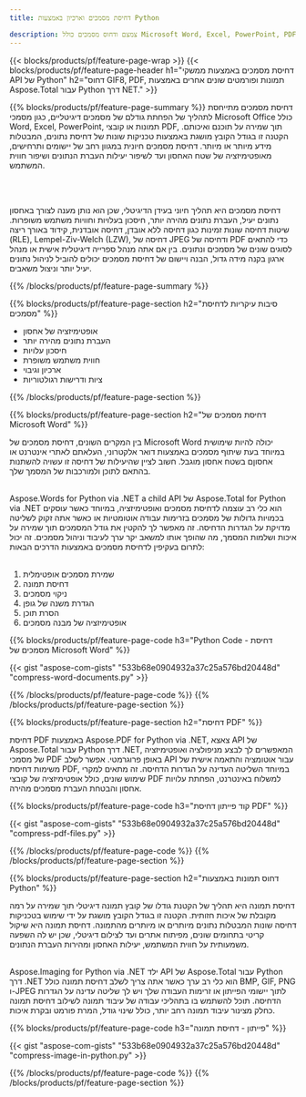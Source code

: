 ```yaml
---
title: דחיסת מסמכים וארכיון באמצעות Python 

description: צמצם ודחוס מסמכים כולל Microsoft Word, Excel, PowerPoint, PDF ותמונות באמצעות אפליקציית Python שלך.  בדוק את תוצאת הדחיסה באינטרנט.
---
```


{{< blocks/products/pf/feature-page-wrap >}}
{{< blocks/products/pf/feature-page-header h1="דחיסת מסמכים באמצעות ממשקי API של Python" h2="דחוס GIF8, PDF, תמונות ופורמטים שונים אחרים באמצעות Aspose.Total עבור Python דרך NET." >}}

{{% blocks/products/pf/feature-page-summary %}}
דחיסת מסמכים מתייחסת לתהליך של הפחתת גודלם של מסמכים דיגיטליים, כגון מסמכי Microsoft Office כולל Word, Excel, PowerPoint, תמונות או קובצי PDF, תוך שמירה על תוכנם ואיכותם.  הקטנה זו בגודל הקובץ מושגת באמצעות טכניקות שונות של דחיסת נתונים, המבטלות מידע מיותר או מיותר.  דחיסת מסמכים חיונית במגוון רחב של יישומים ותרחישים, מאופטימיזציה של שטח האחסון ועד לשיפור יעילות העברת הנתונים ושיפור חווית המשתמש.

<br /> <br />

דחיסת מסמכים היא תהליך חיוני בעידן הדיגיטלי, שכן הוא נותן מענה לצורך באחסון נתונים יעיל, העברת נתונים מהירה יותר, חיסכון בעלויות וחוויות משתמש משופרות.  שיטות דחיסה שונות זמינות כגון דחיסה ללא אובדן, דחיסה אובדנית, קידוד באורך ריצה (RLE), Lempel-Ziv-Welch (LZW), דחיסה של JPEG ודחיסה של PDF כדי להתאים לסוגים שונים של מסמכים ונתונים.  בין אם אתה מנהל ספרייה דיגיטלית אישית או מנהל ארגון בקנה מידה גדול, הבנה ויישום של דחיסת מסמכים יכולים להוביל לניהול נתונים יעיל יותר וניצול משאבים.

{{% /blocks/products/pf/feature-page-summary  %}}

{{% blocks/products/pf/feature-page-section  h2="סיבות עיקריות לדחיסת מסמכים" %}}

- אופטימיזציה של אחסון
- העברת נתונים מהירה יותר
- חיסכון עלויות
- חווית משתמש משופרת
- ארכיון וגיבוי
- ציות ודרישות רגולטוריות

{{% /blocks/products/pf/feature-page-section %}}

{{% blocks/products/pf/feature-page-section  h2="דחיסת מסמכים של Microsoft Word" %}}

בין המקרים השונים, דחיסת מסמכים של Microsoft Word יכולה להיות שימושית במיוחד בעת שיתוף מסמכים באמצעות דואר אלקטרוני, העלאתם לאתרי אינטרנט או אחסוןם בשטח אחסון מוגבל. חשוב לציין שהיעילות של דחיסה זו עשויה להשתנות בהתאם לתוכן ולמורכבות של המסמך שלך.  <br /><br />

Aspose.Words for Python via .NET a child API של Aspose.Total for Python via .NET הוא כלי רב עוצמה לדחיסת מסמכים ואופטימיזציה, במיוחד כאשר עוסקים בכמויות גדולות של מסמכים בזרימות עבודה אוטומטיות או כאשר אתה זקוק לשליטה מדויקת על הגדרות הדחיסה. זה מאפשר לך להקטין את גודל המסמכים תוך שמירה על איכות ושלמות המסמך, מה שהופך אותו למשאב יקר ערך לעיבוד וניהול מסמכים.  זה יכול לתרום בעקיפין לדחיסת מסמכים באמצעות הדרכים הבאות:	<br /><br />
1. שמירת מסמכים אופטימלית<br />
2. דחיסת תמונה<br />
3. ניקוי מסמכים<br />
4. הגדרת משנה של גופן<br />
5. הסרת תוכן<br />
6. אופטימיזציה של מבנה מסמכים<br />

{{% blocks/products/pf/feature-page-code h3="Python Code - דחיסת מסמכים של Microsoft Word" %}}

{{< gist "aspose-com-gists" "533b68e0904932a37c25a576bd20448d" "compress-word-documents.py" >}}

{{% /blocks/products/pf/feature-page-code  %}}
{{% /blocks/products/pf/feature-page-section %}}

{{% blocks/products/pf/feature-page-section  h2="דחיסת PDF" %}}

דחיסת PDF באמצעות Aspose.PDF for Python via .NET, צאצא API של Aspose.Total עבור Python דרך .NET, המאפשרים לך לבצע מניפולציה ואופטימיזציה של מסמכי PDF באופן פרוגרמטי.  אפשר לשלב API עבור אוטומציה והתאמה אישית של משימות דחיסת PDF, במיוחד השליטה העדינה על הגדרות הדחיסה.  זה מתאים למקרי שימוש שונים, כולל אופטימיזציה של קובצי PDF למשלוח באינטרנט, הפחתת עלויות אחסון והבטחת העברת מסמכים מהירה.

{{% blocks/products/pf/feature-page-code h3="קוד פייתון דחיסת PDF" %}}

{{< gist "aspose-com-gists" "533b68e0904932a37c25a576bd20448d" "compress-pdf-files.py" >}}

{{% /blocks/products/pf/feature-page-code  %}}
{{% /blocks/products/pf/feature-page-section %}}

{{% blocks/products/pf/feature-page-section  h2="דחוס תמונות באמצעות Python" %}}

דחיסת תמונה היא תהליך של הקטנת גודלו של קובץ תמונה דיגיטלי תוך שמירה על רמה מקובלת של איכות חזותית.  הקטנה זו בגודל הקובץ מושגת על ידי שימוש בטכניקות דחיסה שונות המבטלות נתונים מיותרים או מיותרים מהתמונה.  דחיסת תמונה היא שיקול קריטי בתחומים שונים, מפיתוח אתרים ועד לצילום דיגיטלי, שכן יש לה השפעה משמעותית על חווית המשתמש, יעילות האחסון ומהירות העברת הנתונים.<br /><br />

Aspose.Imaging for Python via .NET ילד API של Aspose.Total עבור Python דרך .NET הוא כלי רב ערך כאשר אתה צריך לשלב דחיסת תמונה כולל BMP, GIF, PNG ו-JPEG לתוך יישומי הפייתון או זרימות העבודה שלך ויש לך שליטה עדינה על הגדרות הדחיסה.  תוכל להשתמש בו בתהליכי עבודה של עיבוד תמונה לשילוב דחיסת תמונה כחלק מצינור עיבוד תמונה רחב יותר, כולל שינוי גודל, המרת פורמט ובקרת איכות.

{{% blocks/products/pf/feature-page-code h3="פייתון - דחיסת תמונה" %}}

{{< gist "aspose-com-gists" "533b68e0904932a37c25a576bd20448d" "compress-image-in-python.py" >}}

{{% /blocks/products/pf/feature-page-code  %}}
{{% /blocks/products/pf/feature-page-section %}}